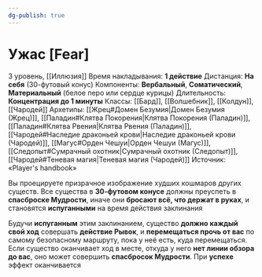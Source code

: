 ```yaml
---
dg-publish: true
---
```

# Ужас [Fear]
3 уровень, [[Иллюзия]]
Время накладывания: **1 действие**
Дистанция: **На себя** (30-футовый конус)
Компоненты: **Вербальный**, **Соматический**, **Материальный** (белое перо или сердце курицы)
Длительность: **Концентрация до 1 минуты**
Классы: [[Бард]], [[Волшебник]], [[Колдун]], [[Чародей]]
Архетипы: [[Жрец#Домен Безумия|Домен Безумия (Жрец)]], [[Паладин#Клятва Покорения|Клятва Покорения (Паладин)]], [[Паладин#Клятва Рвения|Клятва Рвения (Паладин)]], [[Чародей#Наследие драконьей крови|Наследие драконьей крови (Чародей)]], [[Магус#Орден Чешуи|Орден Чешуи (Магус)]], [[Следопыт#Сумрачный охотник|Сумрачный охотник (Следопыт)]], [[Чародей#Теневая магия|Теневая магия (Чародей)]]
Источник: «Player's handbook»

Вы проецируете призрачное изображение худших кошмаров других существ. Все существа в **30-футовом конусе** должны преуспеть в **спасброске Мудрости**, иначе они **бросают всё, что держат в руках**, и становятся **испуганными** на время действия заклинания

Будучи **испуганным** этим заклинанием, существо **должно каждый свой ход** совершать **действие Рывок**, и **перемещаться прочь от вас** по самому безопасному маршруту, пока у неё есть, куда перемещаться. Если существо оканчивает ход в месте, откуда у него **нет линии обзора до вас**, оно может совершить **спасбросок Мудрости**. При **успехе** эффект оканчивается
